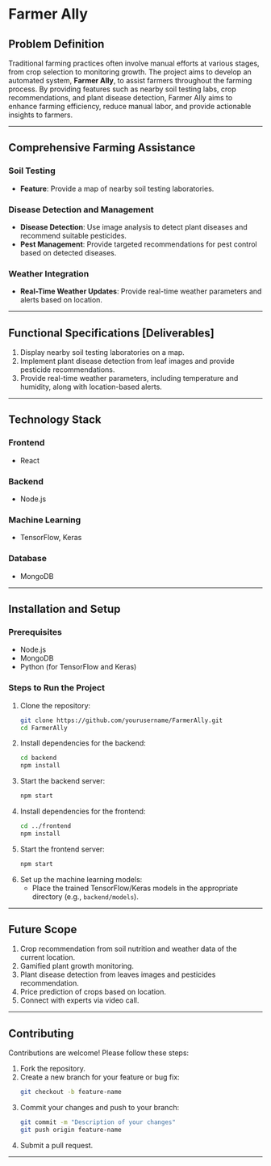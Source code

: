# Farmer Ally

## Problem Definition
Traditional farming practices often involve manual efforts at various stages, from crop selection to monitoring growth. The project aims to develop an automated system, **Farmer Ally**, to assist farmers throughout the farming process. By providing features such as nearby soil testing labs, crop recommendations, and plant disease detection, Farmer Ally aims to enhance farming efficiency, reduce manual labor, and provide actionable insights to farmers.

---

## Comprehensive Farming Assistance

### Soil Testing
- **Feature**: Provide a map of nearby soil testing laboratories.

### Disease Detection and Management
- **Disease Detection**: Use image analysis to detect plant diseases and recommend suitable pesticides.
- **Pest Management**: Provide targeted recommendations for pest control based on detected diseases.

### Weather Integration
- **Real-Time Weather Updates**: Provide real-time weather parameters and alerts based on location.

---

## Functional Specifications [Deliverables]

1. Display nearby soil testing laboratories on a map.
2. Implement plant disease detection from leaf images and provide pesticide recommendations.
3. Provide real-time weather parameters, including temperature and humidity, along with location-based alerts.

---

## Technology Stack

### Frontend
- React

### Backend
- Node.js

### Machine Learning
- TensorFlow, Keras

### Database
- MongoDB

---

## Installation and Setup

### Prerequisites
- Node.js
- MongoDB
- Python (for TensorFlow and Keras)

### Steps to Run the Project
1. Clone the repository:
   ```bash
   git clone https://github.com/yourusername/FarmerAlly.git
   cd FarmerAlly
   ```
2. Install dependencies for the backend:
   ```bash
   cd backend
   npm install
   ```
3. Start the backend server:
   ```bash
   npm start
   ```
4. Install dependencies for the frontend:
   ```bash
   cd ../frontend
   npm install
   ```
5. Start the frontend server:
   ```bash
   npm start
   ```
6. Set up the machine learning models:
   - Place the trained TensorFlow/Keras models in the appropriate directory (e.g., `backend/models`).

---

## Future Scope

1. Crop recommendation from soil nutrition and weather data of the current location.
2. Gamified plant growth monitoring.
3. Plant disease detection from leaves images and pesticides recommendation.
4. Price prediction of crops based on location.
5. Connect with experts via video call.

---

## Contributing
Contributions are welcome! Please follow these steps:
1. Fork the repository.
2. Create a new branch for your feature or bug fix:
   ```bash
   git checkout -b feature-name
   ```
3. Commit your changes and push to your branch:
   ```bash
   git commit -m "Description of your changes"
   git push origin feature-name
   ```
4. Submit a pull request.

---


